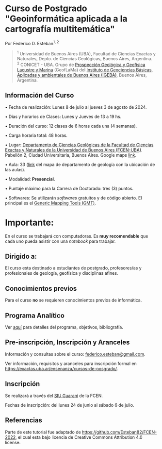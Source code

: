 # Curso de Postgrado "Geoinformática aplicada a la cartografía multitemática"

Por Federico D. Esteban<sup>1, 2</sup>
> <sup>1</sup> Universidad de Buenos Aires (UBA), Facultad de Ciencias Exactas y Naturales, Depto. de Ciencias Geológicas, Buenos Aires, Argentina.
> <br>
> <sup>2</sup> CONICET - UBA. Grupo de [Prospección Geológica y Geofísica Lacustre y Marina](https://www.geoflama.ar/) (GeofLaMa) del [Instituto de Geociencias Básicas, Aplicadas y ambientales de Buenos Aires (IGEBA)](http://igeba.gl.fcen.uba.ar/), Buenos Aires, Argentina.


## Información del Curso

• Fecha de realización: Lunes 8 de julio al jueves 3 de agosto de 2024.

• Dias y horarios de Clases: Lunes y Jueves de 13 a 19 hs.

• Duración del curso: 12 clases de 6 horas cada una (4 semanas).

• Carga horaria total: 48 horas.

• Lugar: [Departamento de Ciencias Geológicas de la Facultad de Ciencias Exactas y Naturales de la Universidad de Buenos Aires (FCEN-UBA)](http://www.gl.fcen.uba.ar/). Pabellón 2, Ciudad Universitaria, Buenos Aires. Google maps [link](https://goo.gl/maps/hWZKoahv8Bz7nfDu9).

• Aula: 33 ([link](http://www.gl.fcen.uba.ar/index.php/institucional/mapa-del-departamento/) del mapa de departamento de geología con la ubicación de las aulas). 

• Modalidad: **Presencial**.

• Puntaje máximo para la Carrera de Doctorado: tres (3) puntos.

• Softwares: Se utilizarán *softwares* gratuitos y de código abierto. El principal es el [Generic Mapping Tools (GMT)](https://www.generic-mapping-tools.org/).

# Importante:

En el curso se trabajará con computadoras. Es **muy recomendable** que cada uno pueda asistir con una *notebook* para trabajar.

## Dirigido a:
El curso esta destinado a estudiantes de postgrado, profesores/as y profesionales de geología, geofísica y disciplinas afines.

## Conocimientos previos
Para el curso **no** se requieren conocimientos previos de informática.

## Programa Analítico

Ver [aquí](https://github.com/Esteban82/FCEN-2024/blob/main/Programa.md) para detalles del programa, objetivos, bibliografía.

## Pre-inscripción, Inscripción y Aranceles

Información y consultas sobre el curso: federico.esteban@gmail.com.

Ver información, requisitos y aranceles para inscripción formal en https://exactas.uba.ar/ensenanza/cursos-de-posgrado/.

## Inscripción

Se realizará a través del [SIU Guarani](https://inscripciones.exactas.uba.ar/autogestion/) de la FCEN.

Fechas de inscripción: del lunes 24 de junio al sábado 6 de julio.

## Referencias

Parte de este tutorial fue adaptado de https://github.com/Esteban82/FCEN-2022, el cual esta bajo licencia de Creative Commons Attribution 4.0 license.
